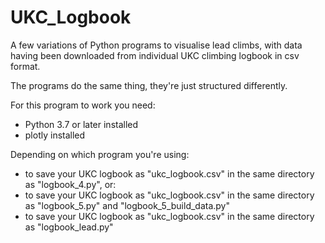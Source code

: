 # UKC_Logbook
A few variations of Python programs to visualise lead climbs, with data having been downloaded from individual UKC climbing logbook in csv format.

The programs do the same thing, they're just structured differently.  

For this program to work you need:
  - Python 3.7 or later installed 
  - plotly installed

Depending on which program you're using:
  - to save your UKC logbook as "ukc_logbook.csv" in the same directory as "logbook_4.py", or:
  - to save your UKC logbook as "ukc_logbook.csv" in the same directory as "logbook_5.py" and "logbook_5_build_data.py"
  - to save your UKC logbook as "ukc_logbook.csv" in the same directory as "logbook_lead.py"
    
